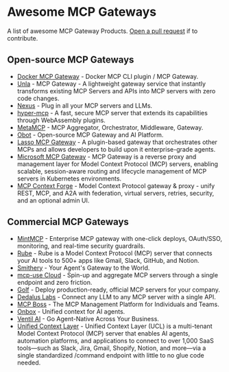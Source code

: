 # Awesome MCP Gateways

A list of awesome MCP Gateway Products. [Open a pull request](https://github.com/e2b-dev/awesome-mcp-gateways/pulls) if to contribute.

## Open-source MCP Gateways

- [Docker MCP Gateway](https://github.com/docker/mcp-gateway) - Docker MCP CLI plugin / MCP Gateway.
- [Unla](https://github.com/AmoyLab/Unla) - MCP Gateway - A lightweight gateway service that instantly transforms existing MCP Servers and APIs into MCP servers with zero code changes.
- [Nexus](https://github.com/grafbase/nexus) - Plug in all your MCP servers and LLMs.
- [hyper-mcp](https://github.com/tuananh/hyper-mcp) - A fast, secure MCP server that extends its capabilities through WebAssembly plugins.
- [MetaMCP](https://github.com/metatool-ai/metamcp) - MCP Aggregator, Orchestrator, Middleware, Gateway.
- [Obot](https://github.com/obot-platform/obot) - Open-source MCP Gateway and AI Platform.
- [Lasso MCP Gateway](https://github.com/lasso-security/mcp-gateway) - A plugin-based gateway that orchestrates other MCPs and allows developers to build upon it enterprise-grade agents.
- [Microsoft MCP Gateway](https://github.com/microsoft/mcp-gateway) - MCP Gateway is a reverse proxy and management layer for Model Context Protocol (MCP) servers, enabling scalable, session-aware routing and lifecycle management of MCP servers in Kubernetes environments.
- [MCP Context Forge](https://github.com/IBM/mcp-context-forge) - Model Context Protocol gateway & proxy - unify REST, MCP, and A2A with federation, virtual servers, retries, security, and an optional admin UI.

## Commercial MCP Gateways

- [MintMCP](https://mintmcp.com) - Enterprise MCP gateway with one-click deploys, OAuth/SSO, monitoring, and real-time security guardrails.
- [Rube](https://rube.composio.dev) - Rube is a Model Context Protocol (MCP) server that connects your AI tools to 500+ apps like Gmail, Slack, GitHub, and Notion.
- [Smithery](https://smithery.ai) - Your Agent's Gateway to the World.
- [mcp-use Cloud](https://mcp-use.com) - Spin-up and aggregate MCP servers through a single endpoint and zero friction.
- [Golf](https://golf.dev) - Deploy production-ready, official MCP servers for your company.
- [Dedalus Labs](https://www.dedaluslabs.ai) - Connect any LLM to any MCP server with a single API.
- [MCP Boss](https://www.mcp-boss.com) - The MCP Management Platform for Individuals and Teams.
- [Onbox](https://onbox.ai) - Unified context for AI agents.
- [Ventil AI](https://ventil.ai) - Go Agent-Native Across Your Business.
- [Unified Context Layer](https://ucl.dev/) - Unified Context Layer (UCL) is a multi-tenant Model Context Protocol (MCP) server that enables AI agents, automation platforms, and applications to connect to over 1,000 SaaS tools—such as Slack, Jira, Gmail, Shopify, Notion, and more—via a single standardized /command endpoint with little to no glue code needed.
